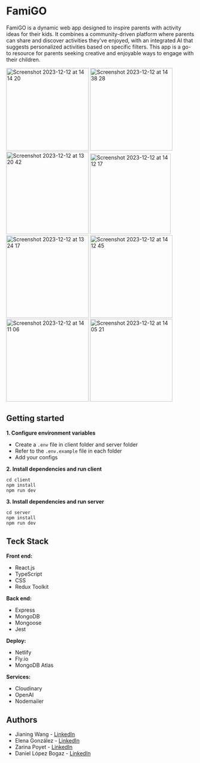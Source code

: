 # FamiGO

FamiGO is a dynamic web app designed to inspire parents with activity ideas for their kids. It combines a community-driven platform where parents can share and discover activities they've enjoyed, with an integrated AI that suggests personalized activities based on specific filters. This app is a go-to resource for parents seeking creative and enjoyable ways to engage with their children.

<img width="220" alt="Screenshot 2023-12-12 at 14 14 20" src="https://github.com/jianingroja/FamiGO/assets/59612434/d8595db4-fb06-4d0e-80e9-2322a8cc3985">
<img width="220" alt="Screenshot 2023-12-12 at 14 38 28" src="https://github.com/jianingroja/FamiGO/assets/59612434/fdc4356a-773d-4b48-8d5d-cd443d6653e1">
<img width="220" alt="Screenshot 2023-12-12 at 13 20 42" src="https://github.com/jianingroja/FamiGO/assets/59612434/53bd283c-ece2-4956-83e5-e04226f01dca">
<img width="215" alt="Screenshot 2023-12-12 at 14 12 17" src="https://github.com/jianingroja/FamiGO/assets/59612434/791089e4-9368-4e7e-8d97-52b908398462">
<img width="220" alt="Screenshot 2023-12-12 at 13 24 17" src="https://github.com/jianingroja/FamiGO/assets/59612434/49485b74-d3d0-484e-a12d-f6af5f73ec7a">
<img width="220" alt="Screenshot 2023-12-12 at 14 12 45" src="https://github.com/jianingroja/FamiGO/assets/59612434/6afa7ee3-d66d-45e8-b2ae-1e76a905daaa">
<img width="220" alt="Screenshot 2023-12-12 at 14 11 06" src="https://github.com/jianingroja/FamiGO/assets/59612434/87f223ab-db74-4268-b48a-f925225d5d7a">
<img width="220" alt="Screenshot 2023-12-12 at 14 05 21" src="https://github.com/jianingroja/FamiGO/assets/59612434/e4ea38e3-b54e-447b-a804-469005cba83c">



## Getting started

**1. Configure environment variables**

- Create a `.env` file in client folder and server folder
- Refer to the `.env.example` file in each folder
- Add your configs

**2. Install dependencies and run client**

```
cd client
npm install
npm run dev
```

**3. Install dependencies and run server**

```
cd server
npm install
npm run dev
```

## Teck Stack

**Front end:**

- React.js
- TypeScript
- CSS
- Redux Toolkit

**Back end:**

- Express
- MongoDB
- Mongoose
- Jest

**Deploy:**

- Netlify
- Fly.io
- MongoDB Atlas

**Services:**

- Cloudinary
- OpenAI
- Nodemailer

## Authors

- Jianing Wang - [LinkedIn](https://www.linkedin.com/in/wangjianing/)
- Elena González - [LinkedIn](https://www.linkedin.com/in/elenagonzaleza/)
- Zarina Poyet - [LinkedIn](https://www.linkedin.com/in/zarinapoyet/)
- Daniel López Bogaz - [LinkedIn](https://www.linkedin.com/in/daniel-lopez-bogaz/)
